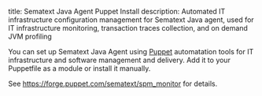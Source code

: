 title: Sematext Java Agent Puppet Install
description: Automated IT infrastructure configuration management for Sematext Java agent, used for IT infrastructure monitoring, transaction traces collection, and on demand JVM profiling

You can set up Sematext Java Agent using [Puppet](https://puppet.com/) automatation tools for IT infrastructure and software management and delivery. Add it to your Puppetfile as a module or install it manually.

See <https://forge.puppet.com/sematext/spm_monitor> for details.
